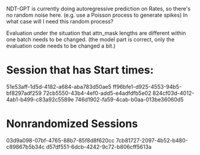NDT-GPT is currently doing autoregressive prediction on Rates, so there's no random noise here. (e.g. use a Poisson process to generate spikes) In what case will I need this random process?

Evaluation under the situation that attn_mask lengths are different within one batch needs to be changed. (the model part is correct, only the evaluation code needs to be changed a bit.)

# Session that has Start times:
51e53aff-1d5d-4182-a684-aba783d50ae5
ff96bfe1-d925-4553-94b5-bf8297adf259
72cb5550-43b4-4ef0-add5-e4adfdfb5e02
824cf03d-4012-4ab1-b499-c83a92c5589e
746d1902-fa59-4cab-b0aa-013be36060d5

# Nonrandomized Sessions
03d9a098-07bf-4765-88b7-85f8d8f620cc
7cb81727-2097-4b52-b480-c89867b5b34c
d57df551-6dcb-4242-9c72-b806cff5613a